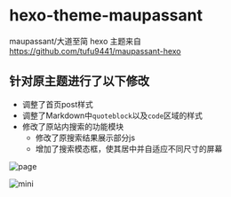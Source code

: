 # hexo-theme-maupassant

maupassant/大道至简 hexo 主题来自 https://github.com/tufu9441/maupassant-hexo

## 针对原主题进行了以下修改

- 调整了首页post样式
- 调整了Markdown中`quoteblock`以及`code`区域的样式
- 修改了原站内搜索的功能模块
  - 修改了原搜索结果展示部分js
  - 增加了搜索模态框，使其居中并自适应不同尺寸的屏幕

![page](https://github.com/SangeDong/hexo-theme-maupassant/blob/master/page.png)



![mini](https://github.com/SangeDong/hexo-theme-maupassant/blob/master/mini.jpeg)
